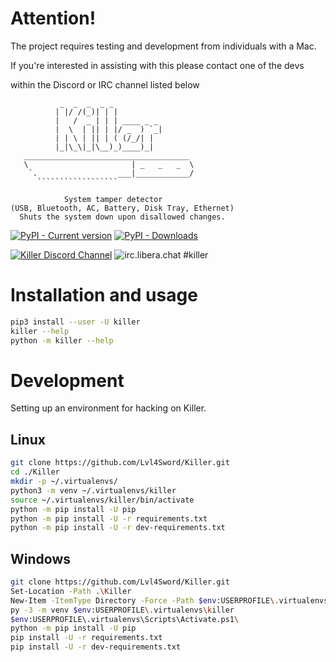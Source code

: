 # Attention!

The project requires testing and development from individuals with a Mac.

If you're interested in assisting with this please contact one of the devs

within the Discord or IRC channel listed below

```
           _  _  _  _ _
          | |/ /(_)| | |
          |   /  _ | | | ____ _ _
          |  \  | || | |/ _  ) `_|
          | | \ | || | ( (/_/| |
          |_|\_\|_|\__)_)____)_|
   _____________________________________
   \                       | _   _   _  \
    `.                  ___|____________/
      ``````````````````

            System tamper detector
(USB, Bluetooth, AC, Battery, Disk Tray, Ethernet)
  Shuts the system down upon disallowed changes.
```


[![PyPI - Current version](https://img.shields.io/pypi/v/killer.svg)](https://pypi.org/project/killer/)
[![PyPI - Downloads](https://img.shields.io/pypi/dm/killer.svg)](https://pypistats.org/packages/killer)

[![Killer Discord Channel](https://img.shields.io/badge/discord-killer-brightgreen.svg)](https://discord.gg/T5YYvw8AVq)
![irc.libera.chat #killer](https://img.shields.io/badge/irc-libera.chat_killer-brightgreen.svg)


# Installation and usage
```bash
pip3 install --user -U killer
killer --help
python -m killer --help
```


# Development
Setting up an environment for hacking on Killer.

## Linux
```bash
git clone https://github.com/Lvl4Sword/Killer.git
cd ./Killer
mkdir -p ~/.virtualenvs/
python3 -m venv ~/.virtualenvs/killer
source ~/.virtualenvs/killer/bin/activate
python -m pip install -U pip
python -m pip install -U -r requirements.txt
python -m pip install -U -r dev-requirements.txt
```

## Windows
```bash
git clone https://github.com/Lvl4Sword/Killer.git
Set-Location -Path .\Killer
New-Item -ItemType Directory -Force -Path $env:USERPROFILE\.virtualenvs\
py -3 -m venv $env:USERPROFILE\.virtualenvs\killer
$env:USERPROFILE\.virtualenvs\Scripts\Activate.ps1\
python -m pip install -U pip
pip install -U -r requirements.txt
pip install -U -r dev-requirements.txt
```
